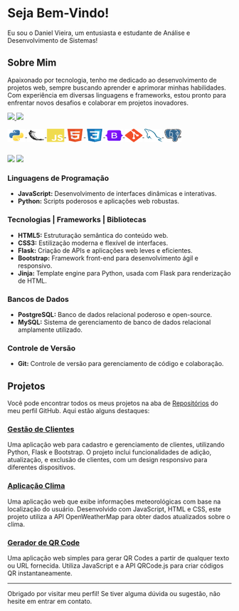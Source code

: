 # Seja Bem-Vindo!

Eu sou o Daniel Vieira, um entusiasta e estudante de Análise e Desenvolvimento de Sistemas!

## Sobre Mim
Apaixonado por tecnologia, tenho me dedicado ao desenvolvimento de projetos web, sempre buscando aprender e aprimorar minhas habilidades. Com experiência em diversas linguagens e frameworks, estou pronto para enfrentar novos desafios e colaborar em projetos inovadores.

<div>
  <a href="https://github.com/danieldvr">
  <img height="180em" src= "https://github-readme-stats.vercel.app/api?username=danieldvr&show_icons=true&theme=dark"/>
  <img height="180em" src= "https://github-readme-stats.vercel.app/api/top-langs/?username=danieldvr&layout=compact&theme=dark"/>
</div>
    
<div style="display: inline_flex"><br>
  <img align="center" alt="Daniel-Python" height="30" width="40" src="https://raw.githubusercontent.com/devicons/devicon/master/icons/python/python-original.svg">
  <img align="center" alt="Daniel-Flask" height="30" width="40" src="https://raw.githubusercontent.com/devicons/devicon/master/icons/flask/flask-original.svg">
  <img align="center" alt="Daniel-Js" height="30" width="40" src="https://raw.githubusercontent.com/devicons/devicon/master/icons/javascript/javascript-plain.svg">
  <img align="center" alt="Daniel-HTML" height="30" width="40" src="https://raw.githubusercontent.com/devicons/devicon/master/icons/html5/html5-original.svg">
  <img align="center" alt="Daniel-CSS" height="30" width="40" src="https://raw.githubusercontent.com/devicons/devicon/master/icons/css3/css3-original.svg">
  <img align="center" alt="Daniel-Bootstrap" height="30" width="40" src="https://raw.githubusercontent.com/devicons/devicon/master/icons/bootstrap/bootstrap-original.svg">
  <img align="center" alt="Daniel-Git" height="30" width="40" src="https://raw.githubusercontent.com/devicons/devicon/master/icons/git/git-original.svg">
  <img align="center" alt="Daniel-Mysql" height="30" width="40" src="https://raw.githubusercontent.com/devicons/devicon/master/icons/mysql/mysql-original.svg">
  <img align="center" alt="Daniel-Postgresql" height="30" width="40" src="https://raw.githubusercontent.com/devicons/devicon/master/icons/postgresql/postgresql-original.svg">
  
</div>
  
  ##
 
<div> 
  <a href = "mailto:daniell.vieira.rodrigues@gmail.com"><img src="https://img.shields.io/badge/-Gmail-%23333?style=for-the-badge&logo=gmail&logoColor=white" target="_blank"></a>
  <a href="https://www.linkedin.com/in/daniel-vieira-rodrigues-b11146232" target="_blank"><img src="https://img.shields.io/badge/-LinkedIn-%230077B5?style=for-the-badge&logo=linkedin&logoColor=white" target="_blank"></a> 
  
</div>

### Linguagens de Programação
- **JavaScript:** Desenvolvimento de interfaces dinâmicas e interativas.
- **Python:** Scripts poderosos e aplicações web robustas.

### Tecnologias | Frameworks | Bibliotecas
- **HTML5:** Estruturação semântica do conteúdo web.
- **CSS3:** Estilização moderna e flexível de interfaces.
- **Flask:** Criação de APIs e aplicações web leves e eficientes.
- **Bootstrap:** Framework front-end para desenvolvimento ágil e responsivo.
- **Jinja:** Template engine para Python, usada com Flask para renderização de HTML.

### Bancos de Dados
- **PostgreSQL:** Banco de dados relacional poderoso e open-source.
- **MySQL:** Sistema de gerenciamento de banco de dados relacional amplamente utilizado.

### Controle de Versão
- **Git:** Controle de versão para gerenciamento de código e colaboração.
  
## Projetos
Você pode encontrar todos os meus projetos na aba de [Repositórios](https://github.com/danieldvr?tab=repositories) do meu perfil GitHub. Aqui estão alguns destaques:

### [Gestão de Clientes](https://github.com/danieldvr/gestao_crud_python)
Uma aplicação web para cadastro e gerenciamento de clientes, utilizando Python, Flask e Bootstrap. O projeto inclui funcionalidades de adição, atualização, e exclusão de clientes, com um design responsivo para diferentes dispositivos.

### [Aplicação Clima](https://github.com/danieldvr/aplicacao_clima_js)
Uma aplicação web que exibe informações meteorológicas com base na localização do usuário. Desenvolvido com JavaScript, HTML e CSS, este projeto utiliza a API OpenWeatherMap para obter dados atualizados sobre o clima.

### [Gerador de QR Code](https://github.com/danieldvr/gerador_qr_code)
Uma aplicação web simples para gerar QR Codes a partir de qualquer texto ou URL fornecida. Utiliza JavaScript e a API QRCode.js para criar códigos QR instantaneamente.


---

Obrigado por visitar meu perfil! Se tiver alguma dúvida ou sugestão, não hesite em entrar em contato.
